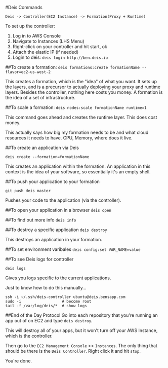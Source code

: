#Deis Commands

	Deis -> Controller(EC2 Instance) -> Formation(Proxy + Runtime)

To set up the controller:

1. Log in to AWS Console
2. Navigate to Instances (LHS Menu)
3. Right-click on your controller and hit start, ok
4. Attach the elastic IP (if needed)
5. Login to deis: `deis login http://ben.deis.io`

##To create a formation:
`deis formations:create formationName --flavor=ec2-us-west-2`

This creates a formation, which is the "idea" of what you want. It sets up the layers, and is a precursor to actually deploying your proxy and runtime layers. Besides the controller, nothing here costs you money. A formation is the idea of a set of infrastructure.

##To scale a formation:
`deis nodes:scale formationName runtime=1`

This command goes ahead and creates the runtime layer. This does cost money.

This actually says how big my formation needs to be and what cloud resources it needs to have. CPU, Memory, where does it live. 

##To create an application via Deis

`deis create --formation=formationName`

This creates an application within the formation. An application in this context is the idea of your software, so essentially it's an empty shell.

##To push your application to your formation

`git push deis master`

Pushes your code to the application (via the controller).

##To open your application in a browser
`deis open`

##To find out more info
`deis info`

##To destroy a specific application
`deis destroy`

This destroys an application in your formation. 

##To set environment varibales
`deis config:set VAR_NAME=value`

##To see Deis logs for controller

`deis logs`

Gives you logs specific to the current applications.

Just to know how to do this manually…

	ssh -i ~/.ssh/deis-controller ubuntu@deis.bensapp.com
	sudo -i                  # become root
	tail -f /var/log/deis/*  # show logs

##End of the Day Protocol
Go into each repository that you're running an app out of on EC2 and type `deis destroy`.

This will destroy all of your apps, but it won't turn off your AWS Instance, which is the controller.

Then go to the `EC2 Management Console` >> `Instances`. The only thing that should be there is the `Deis Controller`. Right click it and hit `stop`.

You're done.



